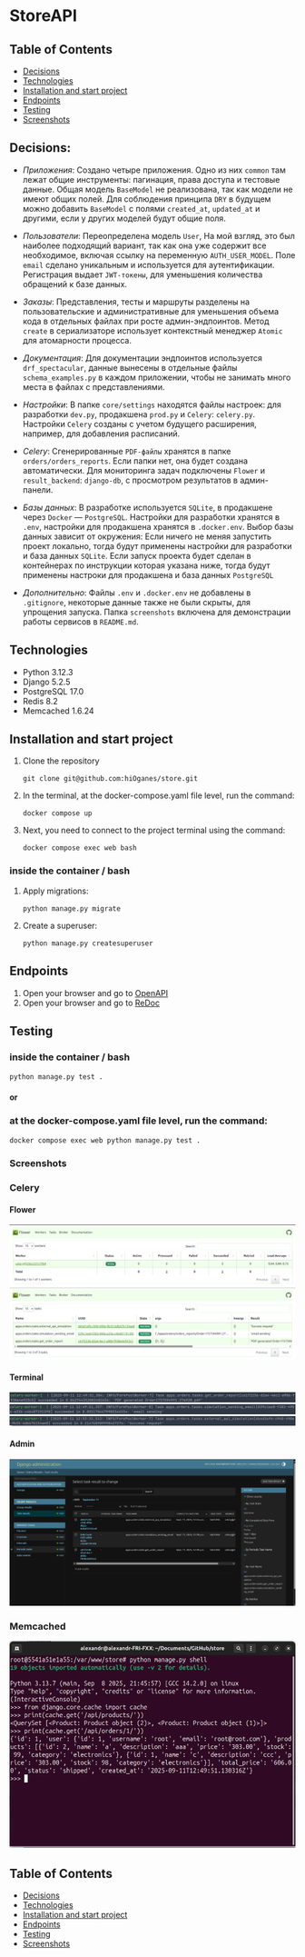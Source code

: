 # StoreAPI

## Table of Contents

- [Decisions](#decisions)
- [Technologies](#technologies)
- [Installation and start project](#installation-and-start-project)
- [Endpoints](#endpoints)
- [Testing](#testing)
- [Screenshots](#screenshots)

## Decisions:

- *Приложения*: Создано четыре приложения. Одно из них `common` там лежат общие 
инструменты: пагинация, права доступа и тестовые данные. Общая модель `BaseModel` 
не реализована, так как модели не имеют общих полей. Для соблюдения принципа `DRY` 
в будущем можно добавить `BaseModel` с полями `created_at`, `updated_at` и другими, 
если у других моделей будут общие поля.

  
- *Пользователи*: Переопределена модель `User`, На мой взгляд, это был наиболее 
подходящий вариант, так как она уже содержит все необходимое, включая ссылку на 
переменную `AUTH_USER_MODEL`. 
Поле `email` сделано уникальным и используется для аутентификации. 
Регистрация выдает `JWT-токены`, для уменьшения количества обращений к базе данных.

  
- *Заказы*: Представления, тесты и маршруты разделены на пользовательские и 
административные для уменьшения объема кода в отдельных файлах при росте 
админ-эндпоинтов. 
Метод `create` в сериализаторе использует контекстный менеджер `Atomic` для 
атомарности процесса.


- *Документация*: Для документации эндпоинтов используется `drf_spectacular`, 
данные вынесены в отдельные файлы `schema_examples.py` в каждом приложении, чтобы
не занимать много места в файлах с представлениями.

  
- *Настройки*: В папке `core/settings` находятся файлы настроек: для разработки 
`dev.py`, продакшена `prod.py` и `Celery`: `celery.py`. 
Настройки `Celery` созданы с учетом будущего расширения, например, для 
добавления расписаний.


- *Celery*: Сгенерированные `PDF-файлы` хранятся в папке `orders/orders_reports`.
Если папки нет, она будет создана автоматически. 
Для мониторинга задач подключены `Flower` и `result_backend`: `django-db`, с 
просмотром результатов в админ-панели.

  
- *Базы данных*: В разработке используется `SQLite`, в продакшене через `Docker` — `PostgreSQL`. 
Настройки для разработки хранятся в `.env`, настройки для продакшена хранятся в `.docker.env`. 
Выбор базы данных зависит от окружения:
Если ничего не меняя запустить проект локально, тогда будут применены настройки 
для разработки и база данных `SQLite`.
Если запуск проекта будет сделан в контейнерах по инструкции которая указана 
ниже, тогда будут применены настроки для продакшена и база данных `PostgreSQL`


- *Дополнительно*: Файлы `.env` и `.docker.env` не добавлены в `.gitignore`,
некоторые данные также не были скрыты, для упрощения запуска. 
Папка `screenshots` включена для демонстрации работы 
сервисов в `README.md`.


## Technologies

- Python 3.12.3
- Django 5.2.5
- PostgreSQL 17.0
- Redis 8.2
- Memcached 1.6.24

## Installation and start project

1. Clone the repository
    ```
    git clone git@github.com:hiOganes/store.git
    ```

2. In the terminal, at the docker-compose.yaml file level, run the command:
    ```
    docker compose up
    ```

3. Next, you need to connect to the project terminal using the command:
    ```
    docker compose exec web bash
    ```
### inside the container / bash

1. Apply migrations:
    ```
    python manage.py migrate
    ```

2. Create a superuser:
    ```
    python manage.py createsuperuser
    ```

## Endpoints

1. Open your browser and go to [OpenAPI](http://127.0.0.1:8001/api/schema/swagger-ui/)
2. Open your browser and go to [ReDoc](http://127.0.0.1:8001/api/schema/redoc/)

## Testing

### inside the container / bash
 ```
 python manage.py test .
 ```
#### or
### at the docker-compose.yaml file level, run the command:
 ```
 docker compose exec web python manage.py test .
 ```

### Screenshots 
### Celery
#### Flower
![celery_flower](https://raw.githubusercontent.com/hiOganes/store/main/screenshots/celery_flower.png)
![celery_flower_tasks](https://raw.githubusercontent.com/hiOganes/store/main/screenshots/celery_flower_tasks.png)
#### Terminal
![celery_terminal_gen_pdf](https://raw.githubusercontent.com/hiOganes/store/main/screenshots/celery_terminal_gen_pdf.png)
![celery_terminal_sending_email](https://raw.githubusercontent.com/hiOganes/store/main/screenshots/celery_terminal_sending_email.png)
![celery_terminsl_api_simulation](https://raw.githubusercontent.com/hiOganes/store/main/screenshots/celery_terminsl_api_simulation.png)
#### Admin
![celery_admin](https://raw.githubusercontent.com/hiOganes/store/main/screenshots/celery_admin.png)

### Memcached

<p align="center">
 <img width="1000px" src="https://raw.githubusercontent.com/hiOganes/store/main/screenshots/memcache.png" alt="qr"/>
</p>


## Table of Contents

- [Decisions](#decisions)
- [Technologies](#technologies)
- [Installation and start project](#installation-and-start-project)
- [Endpoints](#endpoints)
- [Testing](#testing)
- [Screenshots](#screenshots)